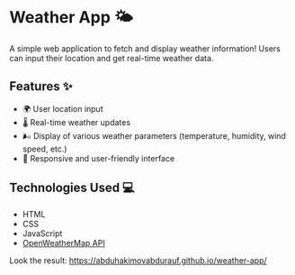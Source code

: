 # Weather App 🌤️

A simple web application to fetch and display weather information! Users can input their location and get real-time weather data. 

## Features ✨

- 🌍 User location input
- 🌡️ Real-time weather updates
- 🌬️ Display of various weather parameters (temperature, humidity, wind speed, etc.)
- 🎨 Responsive and user-friendly interface

## Technologies Used 💻

- HTML
- CSS
- JavaScript
- [OpenWeatherMap API](https://openweathermap.org/api)


Look the result:  https://abduhakimovabdurauf.github.io/weather-app/
